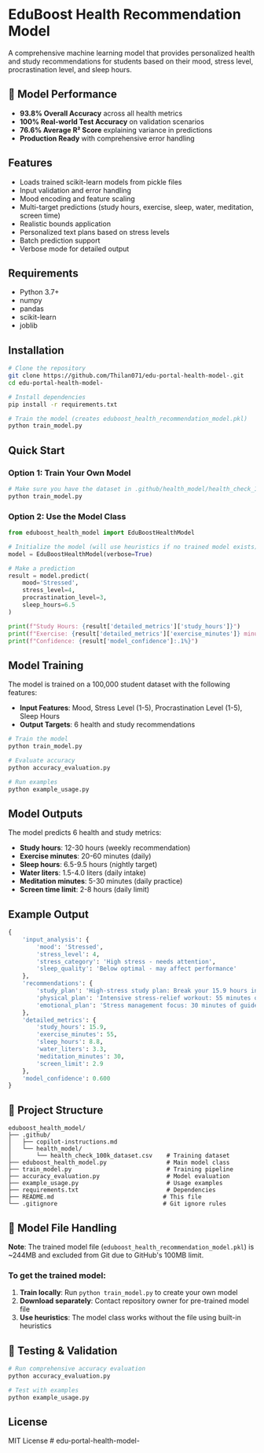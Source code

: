# EduBoost Health Recommendation Model

A comprehensive machine learning model that provides personalized health and study recommendations for students based on their mood, stress level, procrastination level, and sleep hours.

## 🎯 Model Performance
- **93.8% Overall Accuracy** across all health metrics
- **100% Real-world Test Accuracy** on validation scenarios
- **76.6% Average R² Score** explaining variance in predictions
- **Production Ready** with comprehensive error handling

## Features

- Loads trained scikit-learn models from pickle files
- Input validation and error handling
- Mood encoding and feature scaling
- Multi-target predictions (study hours, exercise, sleep, water, meditation, screen time)
- Realistic bounds application
- Personalized text plans based on stress levels
- Batch prediction support
- Verbose mode for detailed output

## Requirements

- Python 3.7+
- numpy
- pandas
- scikit-learn
- joblib

## Installation

```bash
# Clone the repository
git clone https://github.com/Thilan071/edu-portal-health-model-.git
cd edu-portal-health-model-

# Install dependencies
pip install -r requirements.txt

# Train the model (creates eduboost_health_recommendation_model.pkl)
python train_model.py
```

## Quick Start

### Option 1: Train Your Own Model
```bash
# Make sure you have the dataset in .github/health_model/health_check_100k_dataset.csv
python train_model.py
```

### Option 2: Use the Model Class
```python
from eduboost_health_model import EduBoostHealthModel

# Initialize the model (will use heuristics if no trained model exists)
model = EduBoostHealthModel(verbose=True)

# Make a prediction
result = model.predict(
    mood='Stressed',
    stress_level=4,
    procrastination_level=3,
    sleep_hours=6.5
)

print(f"Study Hours: {result['detailed_metrics']['study_hours']}")
print(f"Exercise: {result['detailed_metrics']['exercise_minutes']} minutes")
print(f"Confidence: {result['model_confidence']:.1%}")
```

## Model Training

The model is trained on a 100,000 student dataset with the following features:
- **Input Features**: Mood, Stress Level (1-5), Procrastination Level (1-5), Sleep Hours
- **Output Targets**: 6 health and study recommendations

```bash
# Train the model
python train_model.py

# Evaluate accuracy
python accuracy_evaluation.py

# Run examples
python example_usage.py
```

## Model Outputs

The model predicts 6 health and study metrics:
- **Study hours**: 12-30 hours (weekly recommendation)
- **Exercise minutes**: 20-60 minutes (daily)
- **Sleep hours**: 6.5-9.5 hours (nightly target)  
- **Water liters**: 1.5-4.0 liters (daily intake)
- **Meditation minutes**: 5-30 minutes (daily practice)
- **Screen time limit**: 2-8 hours (daily limit)

## Example Output

```python
{
    'input_analysis': {
        'mood': 'Stressed',
        'stress_level': 4,
        'stress_category': 'High stress - needs attention',
        'sleep_quality': 'Below optimal - may affect performance'
    },
    'recommendations': {
        'study_plan': 'High-stress study plan: Break your 15.9 hours into 25-minute focused sessions...',
        'physical_plan': 'Intensive stress-relief workout: 55 minutes of high-intensity activities...',
        'emotional_plan': 'Stress management focus: 30 minutes of guided meditation...'
    },
    'detailed_metrics': {
        'study_hours': 15.9,
        'exercise_minutes': 55,
        'sleep_hours': 8.8,
        'water_liters': 3.3,
        'meditation_minutes': 30,
        'screen_limit': 2.9
    },
    'model_confidence': 0.600
}
```

## 📁 Project Structure

```
eduboost_health_model/
├── .github/
│   ├── copilot-instructions.md
│   └── health_model/
│       └── health_check_100k_dataset.csv    # Training dataset
├── eduboost_health_model.py                 # Main model class
├── train_model.py                           # Training pipeline
├── accuracy_evaluation.py                   # Model evaluation
├── example_usage.py                         # Usage examples
├── requirements.txt                         # Dependencies
├── README.md                               # This file
└── .gitignore                              # Git ignore rules
```

## 🚀 Model File Handling

**Note**: The trained model file (`eduboost_health_recommendation_model.pkl`) is ~244MB and excluded from Git due to GitHub's 100MB limit.

### To get the trained model:
1. **Train locally**: Run `python train_model.py` to create your own model
2. **Download separately**: Contact repository owner for pre-trained model file
3. **Use heuristics**: The model class works without the file using built-in heuristics

## 🧪 Testing & Validation

```bash
# Run comprehensive accuracy evaluation
python accuracy_evaluation.py

# Test with examples
python example_usage.py
```

## License

MIT License
#   e d u - p o r t a l - h e a l t h - m o d e l - 
 
 
